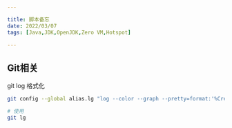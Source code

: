 ```yaml
---

title: 脚本备忘
date: 2022/03/07
tags: [Java,JDK,OpenJDK,Zero VM,Hotspot]

---
```


## Git相关

git log 格式化

```bash
git config --global alias.lg "log --color --graph --pretty=format:'%Cred%h%Creset -%C(yellow)%d%Creset %s %Cgreen(%cr) %C(bold blue)<%an>%Creset' --abbrev-commit --"

# 使用 
git lg
```
